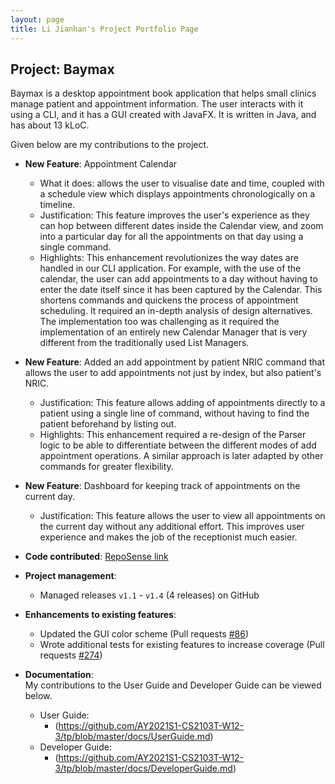```yaml
---
layout: page
title: Li Jianhan's Project Portfolio Page
---
```


## Project: Baymax

Baymax is a desktop appointment book application that helps small clinics manage patient and appointment information. The user interacts with it using a CLI, and it has a GUI created with JavaFX. It is written in Java, and has about 13 kLoC.

Given below are my contributions to the project.

* **New Feature**: Appointment Calendar
  * What it does: allows the user to visualise date and time, coupled with a schedule view which displays appointments chronologically on a timeline.
  * Justification: This feature improves the user's experience as they can hop between different dates inside the Calendar view, and zoom into a particular day for all the appointments on that day using a single command.
  * Highlights: This enhancement revolutionizes the way dates are handled in our CLI application. For example, with the use of the calendar, the user can add appointments to a day without having to enter the date itself since it has been captured by the Calendar. This shortens commands and quickens the process of appointment scheduling.
  It required an in-depth analysis of design alternatives. The implementation too was challenging as it required the implementation of an entirely new Calendar Manager that is very different from the traditionally used List Managers.

* **New Feature**: Added an add appointment by patient NRIC command that allows the user to add appointments not just by index, but also patient's NRIC.
    * Justification: This feature allows adding of appointments directly to a patient using a single line of command, without having to find the patient beforehand by listing out.
    * Highlights: This enhancement required a re-design of the Parser logic to be able to differentiate between the different modes of add appointment operations. A similar approach is later adapted by other commands for greater flexibility.

* **New Feature**: Dashboard for keeping track of appointments on the current day.
    * Justification: This feature allows the user to view all appointments on the current day without any additional effort. This improves user experience and makes the job of the receptionist much easier.
 
* **Code contributed**: [RepoSense link](https://nus-cs2103-ay2021s1.github.io/tp-dashboard/#search=jianhandev&sort=groupTitle&sortWithin=title&since=2020-08-14&until=2020-11-09&timeframe=commit&mergegroup=&groupSelect=groupByRepos&breakdown=false&tabOpen=true&tabType=authorship&tabAuthor=jianhandev&tabRepo=AY2021S1-CS2103T-W12-3%2Ftp%5Bmaster%5D&authorshipIsMergeGroup=false&authorshipFileTypes=docs~functional-code~test-code~other)

* **Project management**:
  * Managed releases `v1.1` - `v1.4` (4 releases) on GitHub

* **Enhancements to existing features**:
  * Updated the GUI color scheme (Pull requests [\#86](https://github.com/AY2021S1-CS2103T-W12-3/tp/pull/86))
  * Wrote additional tests for existing features to increase coverage (Pull requests [\#274](https://github.com/AY2021S1-CS2103T-W12-3/tp/pull/274))

* **Documentation**:<br>
My contributions to the User Guide and Developer Guide can be viewed below.
  * User Guide:
    * (https://github.com/AY2021S1-CS2103T-W12-3/tp/blob/master/docs/UserGuide.md)
  * Developer Guide:
    * (https://github.com/AY2021S1-CS2103T-W12-3/tp/blob/master/docs/DeveloperGuide.md)
